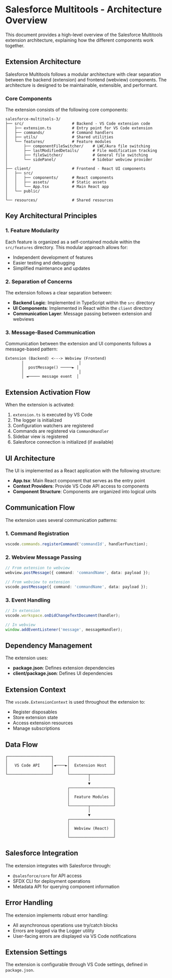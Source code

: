 # Salesforce Multitools - Architecture Overview

This document provides a high-level overview of the Salesforce Multitools extension architecture, explaining how the different components work together.

## Extension Architecture

Salesforce Multitools follows a modular architecture with clear separation between the backend (extension) and frontend (webview) components. The architecture is designed to be maintainable, extensible, and performant.

### Core Components

The extension consists of the following core components:

```
salesforce-multitools-3/
├── src/                     # Backend - VS Code extension code
│   ├── extension.ts         # Entry point for VS Code extension
│   ├── commands/            # Command handlers
│   ├── utils/               # Shared utilities
│   └── features/            # Feature modules
│       ├── componentFileSwitcher/    # LWC/Aura file switching
│       ├── lastModifiedDetails/      # File modification tracking
│       ├── fileSwitcher/             # General file switching
│       └── sidePanel/                # Sidebar webview provider
│
├── client/                  # Frontend - React UI components
│   ├── src/
│   │   ├── components/      # React components
│   │   ├── assets/          # Static assets
│   │   └── App.tsx          # Main React app
│   └── public/
│
└── resources/               # Shared resources
```

## Key Architectural Principles

### 1. Feature Modularity

Each feature is organized as a self-contained module within the `src/features` directory. This modular approach allows for:

- Independent development of features
- Easier testing and debugging
- Simplified maintenance and updates

### 2. Separation of Concerns

The extension follows a clear separation between:

- **Backend Logic**: Implemented in TypeScript within the `src` directory
- **UI Components**: Implemented in React within the `client` directory
- **Communication Layer**: Message passing between extension and webviews

### 3. Message-Based Communication

Communication between the extension and UI components follows a message-based pattern:

```
Extension (Backend) <---> Webview (Frontend)
       │                        │
       │  postMessage() ─────► │
       │                        │
       │ ◄───── message event  │
```

## Extension Activation Flow

When the extension is activated:

1. `extension.ts` is executed by VS Code
2. The logger is initialized
3. Configuration watchers are registered
4. Commands are registered via `CommandHandler`
5. Sidebar view is registered
6. Salesforce connection is initialized (if available)

## UI Architecture

The UI is implemented as a React application with the following structure:

- **App.tsx**: Main React component that serves as the entry point
- **Context Providers**: Provide VS Code API access to components
- **Component Structure**: Components are organized into logical units

## Communication Flow

The extension uses several communication patterns:

### 1. Command Registration

```typescript
vscode.commands.registerCommand('commandId', handlerFunction);
```

### 2. Webview Message Passing

```typescript
// From extension to webview
webview.postMessage({ command: 'commandName', data: payload });

// From webview to extension
vscode.postMessage({ command: 'commandName', data: payload });
```

### 3. Event Handling

```typescript
// In extension
vscode.workspace.onDidChangeTextDocument(handler);

// In webview
window.addEventListener('message', messageHandler);
```

## Dependency Management

The extension uses:

- **package.json**: Defines extension dependencies
- **client/package.json**: Defines UI dependencies

## Extension Context

The `vscode.ExtensionContext` is used throughout the extension to:

- Register disposables
- Store extension state
- Access extension resources
- Manage subscriptions

## Data Flow

```
┌───────────────────┐      ┌───────────────────┐
│                   │      │                   │
│   VS Code API     │◄────►│  Extension Host   │
│                   │      │                   │
└───────────────────┘      └────────┬──────────┘
                                    │
                                    ▼
                           ┌───────────────────┐
                           │                   │
                           │  Feature Modules  │
                           │                   │
                           └────────┬──────────┘
                                    │
                                    ▼
                           ┌───────────────────┐
                           │                   │
                           │  Webview (React)  │
                           │                   │
                           └───────────────────┘
```

## Salesforce Integration

The extension integrates with Salesforce through:

- `@salesforce/core` for API access
- SFDX CLI for deployment operations
- Metadata API for querying component information

## Error Handling

The extension implements robust error handling:

- All asynchronous operations use try/catch blocks
- Errors are logged via the Logger utility
- User-facing errors are displayed via VS Code notifications

## Extension Settings

The extension is configurable through VS Code settings, defined in `package.json`. 